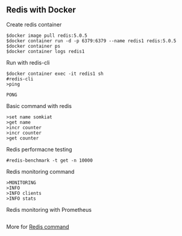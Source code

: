 ## Redis with Docker

Create redis container
```
$docker image pull redis:5.0.5
$docker container run -d -p 6379:6379 --name redis1 redis:5.0.5
$docker container ps
$docker container logs redis1
```

Run with redis-cli
```
$docker container exec -it redis1 sh
#redis-cli
>ping

PONG
```

Basic command with redis
```
>set name somkiat
>get name
>incr counter
>incr counter
>get counter
```

Redis performacne testing
```
#redis-benchmark -t get -n 10000
```

Redis monitoring command
```
>MONITORING
>INFO
>INFO clients
>INFO stats
```

Redis monitoring with Prometheus
```
```


More for [Redis command](https://redis.io/commands)